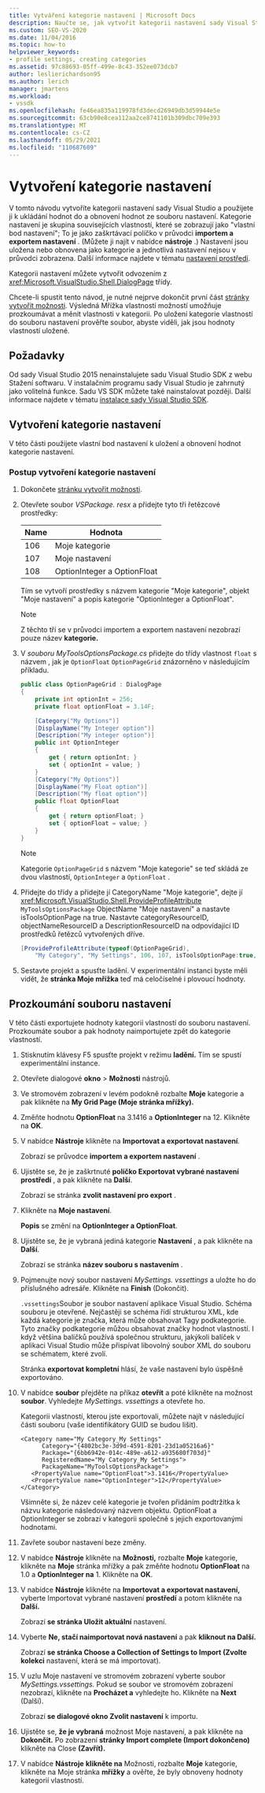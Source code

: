 ```yaml
---
title: Vytváření kategorie nastavení | Microsoft Docs
description: Naučte se, jak vytvořit kategorii nastavení sady Visual Studio a použít ji k ukládání a obnovování hodnot ze souboru nastavení.
ms.custom: SEO-VS-2020
ms.date: 11/04/2016
ms.topic: how-to
helpviewer_keywords:
- profile settings, creating categories
ms.assetid: 97c88693-05ff-499e-8c43-352ee073dcb7
author: leslierichardson95
ms.author: lerich
manager: jmartens
ms.workload:
- vssdk
ms.openlocfilehash: fe46ea835a119978fd3decd26949db3d59944e5e
ms.sourcegitcommit: 63cb90e8cea112aa2ce8741101b309dbc709e393
ms.translationtype: MT
ms.contentlocale: cs-CZ
ms.lasthandoff: 05/29/2021
ms.locfileid: "110687609"
---
```

# <a name="create-a-settings-category"></a>Vytvoření kategorie nastavení

V tomto návodu vytvoříte kategorii nastavení sady Visual Studio a použijete ji k ukládání hodnot do a obnovení hodnot ze souboru nastavení. Kategorie nastavení je skupina souvisejících vlastností, které se zobrazují jako "vlastní bod nastavení"; To je jako zaškrtávací políčko v průvodci **importem a exportem nastavení** . (Můžete ji najít v nabídce **nástroje** .) Nastavení jsou uložena nebo obnovena jako kategorie a jednotlivá nastavení nejsou v průvodci zobrazena. Další informace najdete v tématu [nastavení prostředí](../ide/environment-settings.md).

Kategorii nastavení můžete vytvořit odvozením z <xref:Microsoft.VisualStudio.Shell.DialogPage> třídy.

Chcete-li spustit tento návod, je nutné nejprve dokončit první část [stránky vytvořit možnosti](../extensibility/creating-an-options-page.md). Výsledná Mřížka vlastností možností umožňuje prozkoumávat a měnit vlastnosti v kategorii. Po uložení kategorie vlastností do souboru nastavení prověřte soubor, abyste viděli, jak jsou hodnoty vlastností uložené.

## <a name="prerequisites"></a>Požadavky
 Od sady Visual Studio 2015 nenainstalujete sadu Visual Studio SDK z webu Stažení softwaru. V instalačním programu sady Visual Studio je zahrnutý jako volitelná funkce. Sadu VS SDK můžete také nainstalovat později. Další informace najdete v tématu [instalace sady Visual Studio SDK](../extensibility/installing-the-visual-studio-sdk.md).

## <a name="create-a-settings-category"></a>Vytvoření kategorie nastavení
 V této části použijete vlastní bod nastavení k uložení a obnovení hodnot kategorie nastavení.

### <a name="to-create-a-settings-category"></a>Postup vytvoření kategorie nastavení

1. Dokončete [stránku vytvořit možnosti](../extensibility/creating-an-options-page.md).

2. Otevřete soubor *VSPackage. resx* a přidejte tyto tři řetězcové prostředky:

    |Name|Hodnota|
    |----------|-----------|
    |106|Moje kategorie|
    |107|Moje nastavení|
    |108|OptionInteger a OptionFloat|

     Tím se vytvoří prostředky s názvem kategorie "Moje kategorie", objekt "Moje nastavení" a popis kategorie "OptionInteger a OptionFloat".

    > [!NOTE]
    > Z těchto tří se v průvodci importem a exportem nastavení nezobrazí pouze název **kategorie.**

3. V *souboru MyToolsOptionsPackage.cs* přidejte do třídy vlastnost `float` s názvem , jak je `OptionFloat` `OptionPageGrid` znázorněno v následujícím příkladu.

    ```csharp
    public class OptionPageGrid : DialogPage
    {
        private int optionInt = 256;
        private float optionFloat = 3.14F;

        [Category("My Options")]
        [DisplayName("My Integer option")]
        [Description("My integer option")]
        public int OptionInteger
        {
            get { return optionInt; }
            set { optionInt = value; }
        }
        [Category("My Options")]
        [DisplayName("My Float option")]
        [Description("My float option")]
        public float OptionFloat
        {
            get { return optionFloat; }
            set { optionFloat = value; }
        }
    }
    ```

    > [!NOTE]
    > Kategorie `OptionPageGrid` s názvem "Moje kategorie" se teď skládá ze dvou vlastností, `OptionInteger` a `OptionFloat` .

4. Přidejte do třídy a přidejte jí CategoryName "Moje kategorie", dejte jí <xref:Microsoft.VisualStudio.Shell.ProvideProfileAttribute> `MyToolsOptionsPackage` ObjectName "Moje nastavení" a nastavte isToolsOptionPage na true. Nastavte categoryResourceID, objectNameResourceID a DescriptionResourceID na odpovídající ID prostředků řetězců vytvořených dříve.

    ```csharp
    [ProvideProfileAttribute(typeof(OptionPageGrid),
        "My Category", "My Settings", 106, 107, isToolsOptionPage:true, DescriptionResourceID = 108)]
    ```

5. Sestavte projekt a spusťte ladění. V experimentální instanci byste měli vidět, že **stránka Moje mřížka** teď má celočíselné i plovoucí hodnoty.

## <a name="examine-the-settings-file"></a>Prozkoumání souboru nastavení
 V této části exportujete hodnoty kategorií vlastností do souboru nastavení. Prozkoumáte soubor a pak hodnoty naimportujete zpět do kategorie vlastností.

1. Stisknutím klávesy F5 spusťte projekt v režimu **ladění.** Tím se spustí experimentální instance.

2. Otevřete dialogové **okno**  >  **Možnosti** nástrojů.

3. Ve stromovém zobrazení v levém podokně rozbalte **Moje** kategorie a pak klikněte na **My Grid Page (Moje stránka mřížky).**

4. Změňte hodnotu **OptionFloat** na 3.1416 a **OptionInteger** na 12. Klikněte na **OK**.

5. V nabídce **Nástroje** klikněte na **Importovat a exportovat nastavení**.

     Zobrazí se průvodce **importem a exportem nastavení** .

6. Ujistěte se, že je zaškrtnuté **políčko Exportovat vybrané nastavení prostředí** , a pak klikněte na **Další**.

     Zobrazí se stránka **zvolit nastavení pro export** .

7. Klikněte na **Moje nastavení**.

     **Popis** se změní na **OptionInteger a OptionFloat**.

8. Ujistěte se, že je vybraná jediná kategorie **Nastavení** , a pak klikněte na **Další**.

     Zobrazí se stránka **název souboru s nastavením** .

9. Pojmenujte nový soubor nastavení *MySettings. vssettings* a uložte ho do příslušného adresáře. Klikněte na **Finish** (Dokončit).

   `.vssettings`Soubor je soubor nastavení aplikace Visual Studio. Schéma souboru je otevřené. Nejčastěji se schéma řídí strukturou XML, kde každá kategorie je značka, která může obsahovat Tagy podkategorie. Tyto značky podkategorie můžou obsahovat značky hodnot vlastností. I když většina balíčků používá společnou strukturu, jakýkoli balíček v aplikaci Visual Studio může přispívat libovolný soubor XML do souboru se schématem, které zvolí.

   Stránka **exportovat kompletní** hlásí, že vaše nastavení bylo úspěšně exportováno.

10. V nabídce **soubor** přejděte na příkaz **otevřít** a poté klikněte na možnost **soubor**. Vyhledejte *MySettings. vssettings* a otevřete ho.

     Kategorii vlastností, kterou jste exportovali, můžete najít v následující části souboru (vaše identifikátory GUID se budou lišit).

    ```
    <Category name="My Category_My Settings"
          Category="{4802bc3e-3d9d-4591-8201-23d1a05216a6}"
          Package="{6bb6942e-014c-489e-a612-a935680f703d}"
          RegisteredName="My Category_My Settings">
          PackageName="MyToolsOptionsPackage">
       <PropertyValue name="OptionFloat">3.1416</PropertyValue>
       <PropertyValue name="OptionInteger">12</PropertyValue>
    </Category>
    ```

     Všimněte si, že název celé kategorie je tvořen přidáním podtržítka k názvu kategorie následovaný názvem objektu. OptionFloat a OptionInteger se zobrazí v kategorii společně s jejich exportovanými hodnotami.

11. Zavřete soubor nastavení beze změny.

12. V nabídce **Nástroje** klikněte na **Možnosti,** rozbalte **Moje** kategorie, klikněte na **Moje** stránka mřížky a pak změňte hodnotu **OptionFloat** na 1.0 a **OptionInteger na** 1. Klikněte na **OK**.

13. V nabídce **Nástroje** klikněte na **Importovat a exportovat nastavení,** vyberte Importovat vybrané nastavení **prostředí** a potom klikněte na **Další.**

     Zobrazí **se stránka Uložit aktuální** nastavení.

14. Vyberte **Ne, stačí naimportovat nová nastavení** a pak **kliknout na Další.**

     Zobrazí **se stránka Choose a Collection of Settings to Import (Zvolte kolekci** nastavení, která se má importovat).

15. V uzlu Moje nastavení ve  stromovém zobrazení vyberte soubor *MySettings.vssettings.* Pokud se soubor ve stromovém zobrazení nezobrazí, klikněte na **Procházet a** vyhledejte ho. Klikněte na **Next** (Další).

     Zobrazí **se dialogové okno Zvolit nastavení** k importu.

16. Ujistěte se, **že je vybraná** možnost Moje nastavení, a pak klikněte na **Dokončit.** Po zobrazení **stránky Import complete (Import dokončeno)** klikněte na Close **(Zavřít).**

17. V nabídce **Nástroje** **klikněte na** Možnosti, rozbalte **Moje** kategorie, klikněte na Moje stránka **mřížky** a ověřte, že byly obnoveny hodnoty kategorií vlastností.
